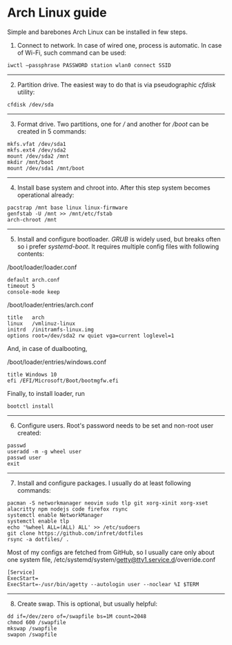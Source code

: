 # Arch Linux guide

Simple and barebones Arch Linux can be installed in few steps.

1. Connect to network. In case of wired one, process is automatic. In case of Wi-Fi, such command can be used:

```
iwctl —passphrase PASSWORD station wlan0 connect SSID
```

---

2. Partition drive. The easiest way to do that is via pseudographic _cfdisk_ utility:

```
cfdisk /dev/sda
```

---

3. Format drive. Two partitions, one for _/_ and another for _/boot_ can be created in 5 commands:

```
mkfs.vfat /dev/sda1
mkfs.ext4 /dev/sda2
mount /dev/sda2 /mnt
mkdir /mnt/boot
mount /dev/sda1 /mnt/boot
```

---

4. Install base system and chroot into. After this step system becomes operational already:

```
pacstrap /mnt base linux linux-firmware
genfstab -U /mnt >> /mnt/etc/fstab
arch-chroot /mnt
```

---

5. Install and configure bootloader. _GRUB_ is widely used, but breaks often so i prefer _systemd-boot_. It requires multiple config files with following contents:

/boot/loader/loader.conf

```
default arch.conf
timeout 5
console-mode keep
```

/boot/loader/entries/arch.conf

```
title   arch
linux   /vmlinuz-linux
initrd  /initramfs-linux.img
options root=/dev/sda2 rw quiet vga=current loglevel=1
```

And, in case of dualbooting,

/boot/loader/entries/windows.conf

```
title Windows 10
efi /EFI/Microsoft/Boot/bootmgfw.efi
```

Finally, to install loader, run

```
bootctl install
```

---

6. Configure users. Root's password needs to be set and non-root user created:

```
passwd
useradd -m -g wheel user
passwd user
exit
```

---

7. Install and configure packages. I usually do at least following commands:

```
pacman -S networkmanager neovim sudo tlp git xorg-xinit xorg-xset alacritty npm nodejs code firefox rsync
systemctl enable NetworkManager
systemctl enable tlp
echo '%wheel ALL=(ALL) ALL' >> /etc/sudoers
git clone https://github.com/infret/dotfiles
rsync -a dotfiles/ .
```

Most of my configs are fetched from GitHub, so I usually care only about one system file,
/etc/systemd/system/getty@tty1.service.d/override.conf

```
[Service]
ExecStart=
ExecStart=-/usr/bin/agetty --autologin user --noclear %I $TERM
```

---

8. Create swap. This is optional, but usually helpful:

```
dd if=/dev/zero of=/swapfile bs=1M count=2048
chmod 600 /swapfile
mkswap /swapfile
swapon /swapfile
```
